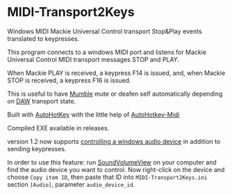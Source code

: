 # MIDI-Transport2Keys

Windows MIDI Mackie Universal Control transport Stop&amp;Play events translated to keypresses.

This program connects to a windows MIDI port and listens for Mackie Universal Control MIDI transport messages STOP and PLAY. 

When Mackie PLAY is received, a keypress F14 is issued, and, when Mackie STOP is received, a keypress F16 is issued. 

This is useful to have [Mumble](https://www.mumble.info) mute or deafen self automatically depending on [DAW](https://reaper.fm) transport state.

Built with [AutoHotKey](https://www.autohotkey.com/) with the little help of [AutoHotkey-Midi](https://github.com/dannywarren/AutoHotkey-Midi)

Compiled EXE available in releases.

version 1.2 now supports [controlling a windows audio device](https://www.nirsoft.net/utils/sound_volume_view.html) in addition to sending keypresses.

In order to use this feature: run [SoundVolumeView](https://www.nirsoft.net/utils/sound_volume_view.html) on your computer and find the audio device you want to control. Now right-click on the device and choose `Copy item ID`, then paste that ID into `MIDI-Transport2Keys.ini` section `[Audio]`, parameter `audio_device_id`.

